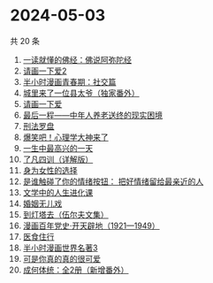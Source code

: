 # 2024-05-03

共 20 条

<!-- BEGIN WEREAD -->
<!-- 最后更新时间 2024-05-03 04:01:13 +0800 -->
1. [一读就懂的佛经：佛说阿弥陀经](https://weread.qq.com/web/bookDetail/ab832510813ab8b1dg014fbe)
1. [请画一下爱2](https://weread.qq.com/web/bookDetail/64332740813ab8c3dg013f89)
1. [半小时漫画青春期：社交篇](https://weread.qq.com/web/bookDetail/43532df0813ab8bdcg012734)
1. [城里来了一位县太爷（独家番外）](https://weread.qq.com/web/bookDetail/80332370813ab8c1dg011b1e)
1. [请画一下爱](https://weread.qq.com/web/bookDetail/6e8327f0813ab6b1bg014d38)
1. [最后一程——中年人养老送终的现实困境](https://weread.qq.com/web/bookDetail/aa0326e0813ab8bc8g016d55)
1. [刑法罗盘](https://weread.qq.com/web/bookDetail/7e732cb0813ab6e29g018f8a)
1. [爆笑吧！心理学大神来了](https://weread.qq.com/web/bookDetail/133327c071e745231336a6f)
1. [一生中最高兴的一天](https://weread.qq.com/web/bookDetail/06232610718048ed062d285)
1. [了凡四训（详解版）](https://weread.qq.com/web/bookDetail/e3532ed0718f96e3e355fdc)
1. [身为女性的选择](https://weread.qq.com/web/bookDetail/20a32910813ab7a76g012e28)
1. [是谁触碰了你的情绪按钮： 把好情绪留给最亲近的人](https://weread.qq.com/web/bookDetail/fb5323a0724b1404fb528b4)
1. [文学中的人生进化课](https://weread.qq.com/web/bookDetail/60532fe0813ab7dc3g0127f3)
1. [婚姻无儿戏](https://weread.qq.com/web/bookDetail/84532030813ab8c11g01314c)
1. [到灯塔去（伍尔夫文集）](https://weread.qq.com/web/bookDetail/7f432db0813ab7761g010921)
1. [漫画百年党史·开天辟地（1921—1949）](https://weread.qq.com/web/bookDetail/b5d326b0726de918b5d7d60)
1. [医食住行](https://weread.qq.com/web/bookDetail/07032d00813ab8b08g014691)
1. [半小时漫画世界名著3](https://weread.qq.com/web/bookDetail/d4a32840813ab777dg011f08)
1. [可是你真的真的很可爱](https://weread.qq.com/web/bookDetail/c75322b072323ea5c7580fe)
1. [成何体统：全2册（新增番外）](https://weread.qq.com/web/bookDetail/e19325a0813ab6fefg010a1c)
<!-- END WEREAD -->